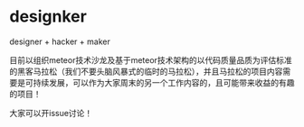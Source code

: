 # designker
designer + hacker + maker

目前以组织meteor技术沙龙及基于meteor技术架构的以代码质量品质为评估标准的黑客马拉松（我们不要头脑风暴式的临时的马拉松），并且马拉松的项目内容需要是可持续发展，可以作为大家周末的另一个工作内容的，且可能带来收益的有趣的项目！

大家可以开issue讨论！
